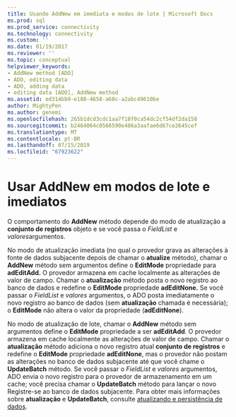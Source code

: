 ```yaml
---
title: Usando AddNew em imediata e modos de lote | Microsoft Docs
ms.prod: sql
ms.prod_service: connectivity
ms.technology: connectivity
ms.custom: ''
ms.date: 01/19/2017
ms.reviewer: ''
ms.topic: conceptual
helpviewer_keywords:
- AddNew method [ADO]
- ADO, editing data
- ADO, adding data
- editing data [ADO], AddNew method
ms.assetid: ed314bb9-e188-4658-a68c-a2abc49610be
author: MightyPen
ms.author: genemi
ms.openlocfilehash: 265b1dcd3cdc1aa7f18f0ca54dc2cf54df2da158
ms.sourcegitcommit: b2464064c0566590e486a3aafae6d67ce2645cef
ms.translationtype: MT
ms.contentlocale: pt-BR
ms.lasthandoff: 07/15/2019
ms.locfileid: "67923622"
---
```

# <a name="using-addnew-in-immediate-and-batch-modes"></a>Usar AddNew em modos de lote e imediatos
O comportamento do **AddNew** método depende do modo de atualização a **conjunto de registros** objeto e se você passa o *FieldList* e *valores*argumentos.  
  
 No modo de atualização imediata (no qual o provedor grava as alterações à fonte de dados subjacente depois de chamar o **atualize** método), chamar o **AddNew** método sem argumentos define o  **EditMode** propriedade para **adEditAdd.** O provedor armazena em cache localmente as alterações de valor de campo. Chamar o **atualização** método posta o novo registro ao banco de dados e redefine o **EditMode** propriedade **adEditNone.** Se você passar o *FieldList* e *valores* argumentos, o ADO posta imediatamente o novo registro ao banco de dados (sem **atualização** chamada é necessária); o **EditMode**  não altera o valor da propriedade (**adEditNone**).  
  
 No modo de atualização de lote, chamar o **AddNew** método sem argumentos define o **EditMode** propriedade a ser **adEditAdd**. O provedor armazena em cache localmente as alterações de valor de campo. Chamar o **atualização** método adiciona o novo registro atual **conjunto de registros** e redefine o **EditMode** propriedade **adEditNone**, mas o provedor não postam as alterações no banco de dados subjacente até que você chame o **UpdateBatch** método. Se você passar o *FieldList* e *valores* argumentos, ADO envia o novo registro para o provedor de armazenamento em um cache; você precisa chamar o **UpdateBatch** método para lançar o novo Registre-se ao banco de dados subjacente. Para obter mais informações sobre **atualização** e **UpdateBatch**, consulte [atualizando e persistência de dados](../../../ado/guide/data/updating-and-persisting-data.md).
